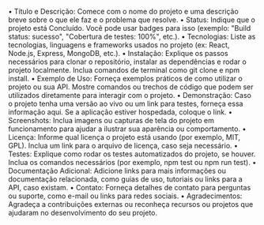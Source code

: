 • Título e Descrição: Comece com o nome do projeto e uma descrição breve sobre o que ele faz e o problema que resolve.
• Status: Indique que o projeto está Concluído. Você pode usar badges para isso (exemplo: "Build status: sucesso", "Cobertura de testes: 100%", etc.).
• Tecnologias: Liste as tecnologias, linguagens e frameworks usados no projeto (ex: React, Node.js, Express, MongoDB, etc.).
• Instalação: Explique os passos necessários para clonar o repositório, instalar as dependências e rodar o projeto localmente. Inclua comandos de terminal como git clone e npm install.
• Exemplo de Uso: Forneça exemplos práticos de como utilizar o projeto ou sua API. Mostre comandos ou trechos de código que podem ser utilizados diretamente para interagir com o projeto.
• Demonstração: Caso o projeto tenha uma versão ao vivo ou um link para testes, forneça essa informação aqui. Se a aplicação estiver hospedada, coloque o link.
• Screenshots: Inclua imagens ou capturas de tela do projeto em funcionamento para ajudar a ilustrar sua aparência ou comportamento.
• Licença: Informe qual licença o projeto está usando (por exemplo, MIT, GPL). Inclua um link para o arquivo de licença, caso seja necessário.
• Testes: Explique como rodar os testes automatizados do projeto, se houver. Inclua os comandos necessários (por exemplo, npm test ou npm run test).
• Documentação Adicional: Adicione links para mais informações ou documentação relacionada, como guias de uso, tutoriais ou links para a API, caso existam.
• Contato: Forneça detalhes de contato para perguntas ou suporte, como e-mail ou links para redes sociais.
• Agradecimentos: Agradeça a contribuições externas ou reconheça recursos ou projetos que ajudaram no desenvolvimento do seu projeto.
